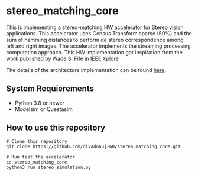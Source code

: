 # stereo_matching_core


This is implementing a stereo-matching HW accelerator for Stereo vision applications. This accelerator uses Census Transform sparse (50%) and the sum of hamming distances to perform de stereo correspondence among left and right images. The accelerator implements the streaming processing computation approach. This HW implementation got inspiration from the work published by Wade S. Fife in [IEEE Xplore](https://ieeexplore.ieee.org/document/6213095)


The details of the architecture implementation can be found [here](https://github.com/divadnauj-GB/stereo_matching_core/blob/main/docs/Stereo_Match_Core.pdf). 

## System Requierements
- Python 3.8 or newer
- Modelsim or Questasim


## How to use this repository

```
# Clone this repository
git clone https://github.com/divadnauj-GB/stereo_matching_core.git

# Run test the accelerator
cd stereo_matching_core
python3 run_stereo_simulation.py

```
